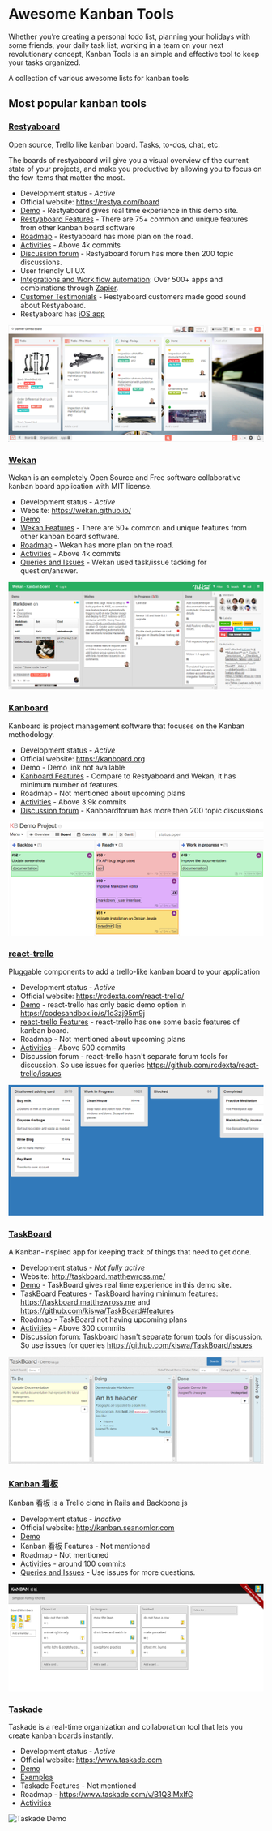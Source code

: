 # Awesome Kanban Tools

Whether you’re creating a personal todo list, planning your holidays with some friends, your daily task list,  working in a team on your next revolutionary concept, Kanban Tools is an simple and effective tool to keep your tasks organized.

A collection of various awesome lists for kanban tools

## Most popular kanban tools

### [Restyaboard](https://github.com/RestyaPlatform/board)

Open source, Trello like kanban board. Tasks, to-dos, chat, etc.  

The boards of restyaboard will give you a visual overview of the current state of your projects, and make you productive by allowing you to focus on the few items that matter the most.

* Development status - *Active*
* Official website: https://restya.com/board
* [Demo](https://restya.com/board/demo) - Restyaboard gives real time experience in this demo site.
* [Restyaboard Features](https://restya.com/board/features) - There are 75+ common and unique features from other kanban board software
* [Roadmap](https://github.com/RestyaPlatform/board#current-status--plans--roadmap) - Restyaboard has more plan on the road.
* [Activities](https://github.com/RestyaPlatform/board/commits/dev) - Above 4k commits 
* [Discussion forum](https://groups.google.com/forum/#!forum/restya) - Restyaboard forum has more then 200 topic discussions.
* User friendly UI UX
* [Integrations and Work flow automation](https://restya.com/board/integrations): Over 500+ apps and combinations through [Zapier](https://zapier.com/).
* [Customer Testimonials](https://restya.com/board/testimonials) - Restyaboard customers made good sound about Restyaboard.
* Restyaboard has [iOS app](https://restya.com/board/mobile-app) 

![Restyaboard_-_Board](/images/Restyaboard.png)


### [Wekan](https://github.com/wekan/wekan)

Wekan is an completely Open Source and Free software collaborative kanban board application with MIT license.

* Development status - *Active*
* Website: https://wekan.github.io/
* [Demo](https://wekan.indie.host/b/t2YaGmyXgNkppcFBq/wekan-fork-roadmap)
* [Wekan Features](https://github.com/wekan/wekan/wiki/Features) - There are 50+ common and unique features from other kanban board software.
* [Roadmap](https://github.com/wekan/wekan/milestones) - Wekan has more plan on the road.
* [Activities](https://github.com/wekan/wekan/commits/master) - Above 4k commits 
* [Queries and Issues](https://github.com/wekan/wekan#wekan-feature-requests-and-bugs) - Wekan used task/issue tacking for question/answer.

![Wekan_board](/images/Wekan.png)


### [Kanboard](https://github.com/kanboard/kanboard)

Kanboard is project management software that focuses on the Kanban methodology.

* Development status - *Active*
* Official website: https://kanboard.org
* Demo - Demo link not available
* [Kanboard Features](https://kanboard.org/#features) - Compare to Restyaboard and Wekan, it has minimum number of features.
* Roadmap - Not mentioned about upcoming plans
* [Activities](https://github.com/kanboard/kanboard/commits/master) - Above 3.9k commits 
* [Discussion forum](https://kanboard.discourse.group/) - Kanboardforum has more then 200 topic discussions

![Kanboard](/images/Kanboard.png)


### [react-trello](https://github.com/rcdexta/react-trello)

Pluggable components to add a trello-like kanban board to your application

* Development status - *Active*
* Official website: https://rcdexta.com/react-trello/
* [Demo](https://github.com/rcdexta/react-trello#basic-demo) - react-trello has only basic demo option in https://codesandbox.io/s/1o3zj95m9j
* [react-trello Features](https://github.com/rcdexta/react-trello#features-showcase) - react-trello has one some basic features of kanban board.
* Roadmap - Not mentioned about upcoming plans
* [Activities](https://github.com/rcdexta/react-trello/commits/master) - Above 500 commits 
* Discussion forum - react-trello hasn't separate forum tools for discussion. So use issues for queries https://github.com/rcdexta/react-trello/issues

![react-trello](/images/react-trello.png)


### [TaskBoard](https://github.com/kiswa/TaskBoard)

A Kanban-inspired app for keeping track of things that need to get done.

* Development status - *Not fully active*
* Website: http://taskboard.matthewross.me/
* [Demo](https://taskboard.matthewross.me/demo/) - TaskBoard gives real time experience in this demo site.
* TaskBoard Features - TaskBoard having minimum features: https://taskboard.matthewross.me and https://github.com/kiswa/TaskBoard#features
* Roadmap - TaskBoard not having upcoming plans
* [Activities](https://github.com/kiswa/TaskBoard/commits/master) - Above 300 commits 
* Discussion forum: Taskboard hasn't separate forum tools for discussion. So use issues for queries https://github.com/kiswa/TaskBoard/issues

![TaskBoard_-_Demo](/images/TaskBoard.png)


### [Kanban 看板](https://github.com/seanomlor/kanban)

Kanban 看板 is a Trello clone in Rails and Backbone.js

* Development status - *Inactive*
* Official website: http://kanban.seanomlor.com
* [Demo](http://kanban.seanomlor.com/login)
* Kanban 看板 Features - Not mentioned
* Roadmap - Not mentioned
* [Activities](https://github.com/seanomlor/kanban/commits/develop) - around 100 commits 
* [Queries and Issues](https://github.com/seanomlor/kanban/issues) - Use issues for more questions.

![Kanban](/images/Kanban.png)


### [Taskade](https://taskade.com)

Taskade is a real-time organization and collaboration tool that lets you create kanban boards instantly.

* Development status - *Active*
* Official website: https://www.taskade.com
* [Demo](https://www.taskade.com/new)
* [Examples](https://www.taskade.com/templates)
* Taskade Features - Not mentioned
* Roadmap - https://www.taskade.com/v/B1Q8lMxIfG
* [Activities](https://github.com/taskade) 

![Taskade Demo](/images/taskade-board.png)
